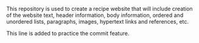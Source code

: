 This repository is used to create a recipe website that will include creation of the website text, header information, body information, ordered and unordered lists, paragraphs, images, hypertext links and references, etc.

This line is added to practice the commit feature.